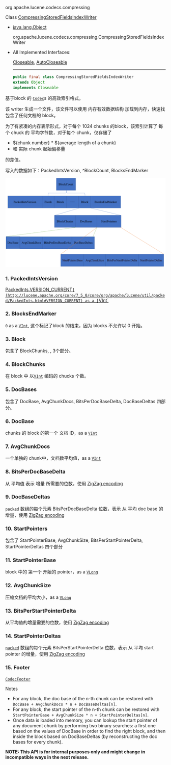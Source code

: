 org.apache.lucene.codecs.compressing

Class [CompressingStoredFieldsIndexWriter](http://lucene.apache.org/core/7_5_0/core/org/apache/lucene/codecs/compressing/CompressingStoredFieldsIndexWriter.html)

- [java.lang.Object](https://docs.oracle.com/javase/8/docs/api/java/lang/Object.html?is-external=true)

  org.apache.lucene.codecs.compressing.CompressingStoredFieldsIndexWriter

- All Implemented Interfaces:

  [Closeable](https://docs.oracle.com/javase/8/docs/api/java/io/Closeable.html?is-external=true), [AutoCloseable](https://docs.oracle.com/javase/8/docs/api/java/lang/AutoCloseable.html?is-external=true)

  ------

  ```java
  public final class CompressingStoredFieldsIndexWriter
  extends Object
  implements Closeable
  ```



基于block 的 [`Codec`](http://lucene.apache.org/core/7_5_0/core/org/apache/lucene/codecs/Codec.html)s 的高效索引格式。

该 writer 生成一个文件，该文件可以使用 内存有效数据结构 加载到内存，快速找 包含了任何文档的 block。

 为了有紧凑的内存表示形式，对于每个 1024 chunks 的block，该索引计算了 每个 chuck 的  平均字节数，对于每个 chunk，仅存储了

-  ${chunk number} * ${average length of a chunk}
- 和 实际 chunk 起始偏移量 

的差值。

写入的数据如下：PackedIntsVersion, <Block>^BlockCount, BlocksEndMarker

![](.\pics\Block.png)

### 1. PackedIntsVersion

 [PackedInts.VERSION_CURRENT`](http://lucene.apache.org/core/7_5_0/core/org/apache/lucene/util/packed/PackedInts.html#VERSION_CURRENT) as a [`VInt`](http://lucene.apache.org/core/7_5_0/core/org/apache/lucene/store/DataOutput.html#writeVInt-int-)

### 2. BlocksEndMarker

 `0` as a [`VInt`](http://lucene.apache.org/core/7_5_0/core/org/apache/lucene/store/DataOutput.html#writeVInt-int-), 这个标记了block 的结束，因为 blocks 不允许以 0 开始。

### 3. Block 

包含了 BlockChunks, <DocBases>, <StartPointers> 3个部分。

### 4. BlockChunks 

在 block 中 以[`VInt`](http://lucene.apache.org/core/7_5_0/core/org/apache/lucene/store/DataOutput.html#writeVInt-int-) 编码的 chucks 个数。

### 5. DocBases 

包含了 DocBase, AvgChunkDocs, BitsPerDocBaseDelta, DocBaseDeltas 四部分。

### 6. DocBase 

chunks 的 block 的第一个 文档 ID，as a  [`VInt`](http://lucene.apache.org/core/7_5_0/core/org/apache/lucene/store/DataOutput.html#writeVInt-int-)

### 7. AvgChunkDocs 

一个单独的 chunk中，文档数平均值，as a  [`VInt`](http://lucene.apache.org/core/7_5_0/core/org/apache/lucene/store/DataOutput.html#writeVInt-int-)

### 8. BitsPerDocBaseDelta 

从 平均值 表示 增量 所需要的位数，使用 [ZigZag encoding](https://developers.google.com/protocol-buffers/docs/encoding#types)

### 9. DocBaseDeltas 

 [`packed`](http://lucene.apache.org/core/7_5_0/core/org/apache/lucene/util/packed/PackedInts.html)  数组的每个元素 BitsPerDocBaseDelta 位数，表示 从 平均 doc base 的增量，使用 [ZigZag encoding](https://developers.google.com/protocol-buffers/docs/encoding#types)

### 10. StartPointers 

包含了  StartPointerBase, AvgChunkSize, BitsPerStartPointerDelta, StartPointerDeltas 四个部分

### 11. StartPointerBase 

block 中的 第一个 开始的 pointer，as a [`VLong`](http://lucene.apache.org/core/7_5_0/core/org/apache/lucene/store/DataOutput.html#writeVLong-long-)

### 12. AvgChunkSize

压缩文档的平均大小，as a [`VLong`](http://lucene.apache.org/core/7_5_0/core/org/apache/lucene/store/DataOutput.html#writeVLong-long-)

### 13. BitsPerStartPointerDelta 

从平均值的增量需要的位数，使用 [ZigZag encoding](https://developers.google.com/protocol-buffers/docs/encoding#types)

### 14. StartPointerDeltas 

[`packed`](http://lucene.apache.org/core/7_5_0/core/org/apache/lucene/util/packed/PackedInts.html) 数组的每个元素 BitsPerStartPointerDelta 位数，表示 从 平均 start pointer 的增量，使用 [ZigZag encoding](https://developers.google.com/protocol-buffers/docs/encoding#types)

### 15. Footer

[`CodecFooter`](http://lucene.apache.org/core/7_5_0/core/org/apache/lucene/codecs/CodecUtil.html#writeFooter-org.apache.lucene.store.IndexOutput-)

Notes

- For any block, the doc base of the n-th chunk can be restored with `DocBase + AvgChunkDocs * n + DocBaseDeltas[n]`.
- For any block, the start pointer of the n-th chunk can be restored with `StartPointerBase + AvgChunkSize * n + StartPointerDeltas[n]`.
- Once data is loaded into memory, you can lookup the start pointer of any document chunk by performing two binary searches: a first one based on the values of DocBase in order to find the right block, and then inside the block based on DocBaseDeltas (by reconstructing the doc bases for every chunk).

**NOTE: This API is for internal purposes only and might change in incompatible ways in the next release.**